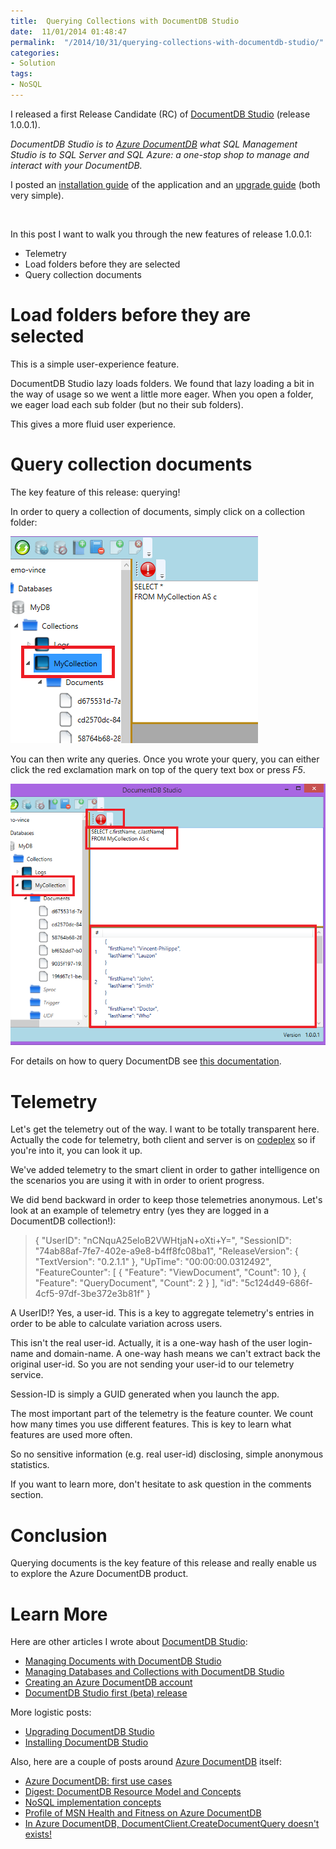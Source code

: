```yaml
---
title:  Querying Collections with DocumentDB Studio
date:  11/01/2014 01:48:47
permalink:  "/2014/10/31/querying-collections-with-documentdb-studio/"
categories:
- Solution
tags:
- NoSQL
---
```

I released a first Release Candidate (RC) of <a href="https://studiodocumentdb.codeplex.com/">DocumentDB Studio</a> (release 1.0.0.1).

<em>DocumentDB Studio is to <a href="http://vincentlauzon.wordpress.com/2014/09/18/digest-documentdb-resource-model-and-concepts/">Azure DocumentDB</a> what SQL Management Studio is to SQL Server and SQL Azure: a one-stop shop to manage and interact with your DocumentDB.
</em>

I posted an <a href="http://vincentlauzon.com/2014/10/16/installing-documentdb-studio/">installation guide</a> of the application and an <a href="http://vincentlauzon.com/2014/10/22/upgrading-documentdb-studio/">upgrade guide</a> (both very simple).

&nbsp;

In this post I want to walk you through the new features of release 1.0.0.1:
<ul>
	<li>Telemetry</li>
	<li>Load folders before they are selected</li>
	<li>Query collection documents</li>
</ul>
<h1>Load folders before they are selected</h1>
This is a simple user-experience feature.

DocumentDB Studio lazy loads folders. We found that lazy loading a bit in the way of usage so we went a little more eager. When you open a folder, we eager load each sub folder (but no their sub folders).

This gives a more fluid user experience.
<h1>Query collection documents</h1>
The key feature of this release: querying!

In order to query a collection of documents, simply click on a collection folder:

<img src="assets/2014/11/querying-collections-with-documentdb-studio/110114_0226_queryingcol1.png" alt="" />

You can then write any queries. Once you wrote your query, you can either click the red exclamation mark on top of the query text box or press <em>F5</em>.

<img src="assets/2014/11/querying-collections-with-documentdb-studio/110114_0226_queryingcol2.png" alt="" />

For details on how to query DocumentDB see <a href="http://azure.microsoft.com/en-us/documentation/articles/documentdb-sql-query/">this documentation</a>.
<h1>Telemetry</h1>
Let's get the telemetry out of the way. I want to be totally transparent here. Actually the code for telemetry, both client and server is on <a href="https://studiodocumentdb.codeplex.com/">codeplex</a> so if you're into it, you can look it up.

We've added telemetry to the smart client in order to gather intelligence on the scenarios you are using it with in order to orient progress.

We did bend backward in order to keep those telemetries anonymous. Let's look at an example of telemetry entry (yes they are logged in a DocumentDB collection!):
<blockquote>{
"UserID": "nCNquA25eloB2VWHtjaN+oXti+Y=",
"SessionID": "74ab88af-7fe7-402e-a9e8-b4ff8fc08ba1",
"ReleaseVersion": {
"TextVersion": "0.2.1.1"
},
"UpTime": "00:00:00.0312492",
"FeatureCounter": [
{
"Feature": "ViewDocument",
"Count": 10
},
{
"Feature": "QueryDocument",
"Count": 2
}
],
"id": "5c124d49-686f-4cf5-97df-3be372e3b81f"
}</blockquote>
A UserID!? Yes, a user-id. This is a key to aggregate telemetry's entries in order to be able to calculate variation across users.

This isn't the real user-id. Actually, it is a one-way hash of the user login-name and domain-name. A one-way hash means we can't extract back the original user-id. So you are not sending your user-id to our telemetry service.

Session-ID is simply a GUID generated when you launch the app.

The most important part of the telemetry is the feature counter. We count how many times you use different features. This is key to learn what features are used more often.

So no sensitive information (e.g. real user-id) disclosing, simple anonymous statistics.

If you want to learn more, don't hesitate to ask question in the comments section.
<h1>Conclusion</h1>
Querying documents is the key feature of this release and really enable us to explore the Azure DocumentDB product.
<h1>Learn More</h1>
Here are other articles I wrote about <a href="https://studiodocumentdb.codeplex.com/">DocumentDB Studio</a>:
<ul>
	<li><a href="http://vincentlauzon.com/2014/10/22/managing-documents-with-documentdb-studio/">Managing Documents with DocumentDB Studio</a></li>
	<li><a href="http://vincentlauzon.com/2014/10/17/managing-databases-and-collections-with-documentdb-studio/">Managing Databases and Collections with DocumentDB Studio</a></li>
	<li><a href="http://vincentlauzon.com/2014/10/16/creating-an-azure-documentdb-account/">Creating an Azure DocumentDB account</a></li>
	<li><a href="http://vincentlauzon.com/2014/10/15/documentdb-studio/">DocumentDB Studio first (beta) release</a></li>
</ul>
More logistic posts:
<ul>
	<li><a href="http://vincentlauzon.com/2014/10/22/upgrading-documentdb-studio/">Upgrading DocumentDB Studio</a></li>
	<li><a href="http://vincentlauzon.com/2014/10/16/installing-documentdb-studio/">Installing DocumentDB Studio</a></li>
</ul>
Also, here are a couple of posts around <a href="http://vincentlauzon.wordpress.com/2014/09/18/digest-documentdb-resource-model-and-concepts/http:/vincentlauzon.wordpress.com/2014/09/18/digest-documentdb-resource-model-and-concepts/">Azure DocumentDB</a> itself:
<ul>
	<li><a href="http://vincentlauzon.com/2014/09/08/azure-documentdb-first-use-cases/">Azure DocumentDB: first use cases</a></li>
	<li><a href="http://vincentlauzon.com/2014/09/18/digest-documentdb-resource-model-and-concepts/">Digest: DocumentDB Resource Model and Concepts</a></li>
	<li><a href="http://vincentlauzon.com/2014/10/07/nosql-implementation-concepts/">NoSQL implementation concepts</a></li>
	<li><a href="http://vincentlauzon.com/2014/10/13/profile-of-msn-health-and-fitness-on-azure-documentdb/">Profile of MSN Health and Fitness on Azure DocumentDB</a></li>
	<li><a href="http://vincentlauzon.com/2014/10/19/in-azure-documentdb-documentclient-createdocumentquery-doesnt-exists/">In Azure DocumentDB, DocumentClient.CreateDocumentQuery doesn't exists!</a></li>
</ul>